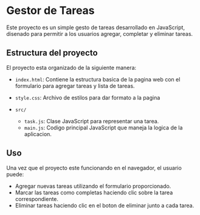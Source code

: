 # Gestor de  Tareas

Este proyecto es un simple gesto de tareas desarrollado en JavaScript,
disenado para permitir a los usuarios agregar, completar y eliminar tareas.

## Estructura del proyecto

El proyecto esta organizado de la
siguiente manera:

- `index.html`: Contiene la estructura basica de la pagina web
con el formulario para agregar tareas y lista de tareas.

- `style.css`: Archivo de estilos para dar formato a la pagina

- `src/`
    - `task.js`: Clase JavaScript para representar una tarea.
    - `main.js`: Codigo principal JavaScript que maneja la logica de la aplicacion.

## Uso

Una vez que el proyecto este funcionando en el navegador, el usuario puede:
 - Agregar nuevas tareas utilizando el formulario proporcionado.
 - Marcar las tareas como completas haciendo clic sobre la tarea correspondiente.
 - Eliminar tareas haciendo clic en el boton de eliminar junto a cada tarea.